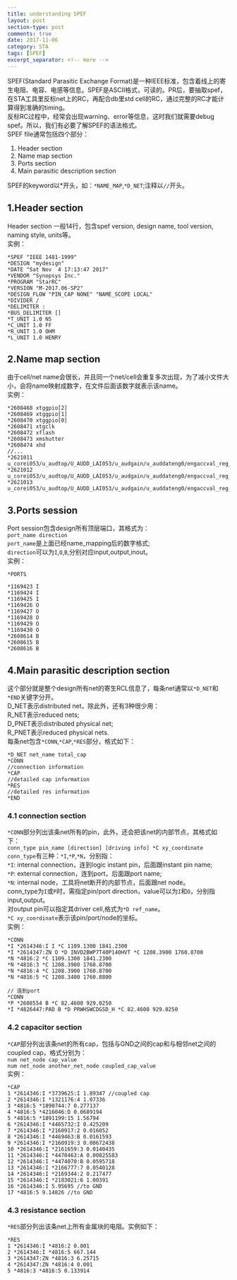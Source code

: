 ```yaml
---
title: understanding SPEF
layout: post
section-type: post
comments: true
date: 2017-11-06
category: STA
tags: [SPEF]
excerpt_separator: <!-- more -->
---
```

SPEF(Standard Parasitic Exchange Format)是一种IEEE标准，包含着线上的寄生电阻、电容、电感等信息。SPEF是ASCII格式，可读的。PR后，要抽取spef，在STA工具里反标net上的RC，再配合db里std cell的RC，通过完整的RC才能计算得到准确的timing。  
反标RC过程中，经常会出现warning、error等信息，这时我们就需要debug spef。所以，我们有必要了解SPEF的语法格式。<!-- more -->   
SPEF file通常包括四个部分：
1. Header section
2. Name map section
3. Ports section
4. Main parasitic description section

SPEF的keyword以\*开头，如：`*NAME_MAP`,`*D_NET`;注释以`//`开头。

## 1.Header section
Header section 一般14行，包含spef version, design name, tool version, naming style, units等。   
实例：  
```
*SPEF "IEEE 1481-1999"
*DESIGN "mydesign"
*DATE "Sat Nov  4 17:13:47 2017"
*VENDOR "Synopsys Inc."
*PROGRAM "StarRC"
*VERSION "M-2017.06-SP2"
*DESIGN_FLOW "PIN_CAP NONE" "NAME_SCOPE LOCAL"
*DIVIDER /
*DELIMITER :
*BUS_DELIMITER []
*T_UNIT 1.0 NS
*C_UNIT 1.0 FF
*R_UNIT 1.0 OHM
*L_UNIT 1.0 HENRY
```

## 2.Name map section
由于cell/net name会很长，并且同一个net/cell会重复多次出现，为了减小文件大小，会将name映射成数字，在文件后面该数字就表示该name。  
实例：
```
*2608468 xtggpio[2]
*2608469 xtggpio[1]
*2608470 xtggpio[0]
*2608471 xtgclk
*2608472 xflash
*2608473 xmshutter
*2608474 xhd
//...
*2621011 u_corei053/u_audtop/U_AUDD_LAI053/u_audgain/u_auddateng0/engaccval_reg_11___engaccval_reg_10___engaccval_reg_9___engaccval_reg_8___engaccval_reg_7___engaccval_reg_6___engaccval_reg_5___engaccval_reg_4_
*2621012 u_corei053/u_audtop/U_AUDD_LAI053/u_audgain/u_auddateng0/engaccval_reg_19___engaccval_reg_18___engaccval_reg_17___engaccval_reg_16___engaccval_reg_15___engaccval_reg_14___engaccval_reg_13___engaccval_reg_12_
*2621013 u_corei053/u_audtop/U_AUDD_LAI053/u_audgain/u_auddateng0/engaccval_reg_27___engaccval_reg_26___engaccval_reg_25___engaccval_reg_24___engaccval_reg_23___engaccval_reg_22___engaccval_reg_21___engaccval_reg_20_
```

## 3.Ports session
Port session包含design所有顶层端口，其格式为：  
`port_name direction`   
`port_name`是上面已经name_mapping后的数字格式;   
`direction`可以为`I`,`O`,`B`,分别对应input,output,inout。  
实例：
```
*PORTS

*1169423 I
*1169424 I
*1169425 I
*1169426 O
*1169427 O
*1169428 O
*1169429 O
*1169430 O
*2608614 B
*2608615 B
*2608616 B
```

## 4.Main parasitic description section
这个部分就是整个design所有net的寄生RCL信息了，每条net通常以`*D_NET`和`*END`关键字分开。  
D_NET表示distributed net，除此外，还有3种很少用：  
R_NET表示reduced nets;   
D_PNET表示distributed physical net;  
R_PNET表示reduced physical nets.  
每条net包含`*CONN`,`*CAP`,`*RES`部分，格式如下：    
```
*D_NET net_name total_cap
*CONN
//connection information
*CAP
//detailed cap information
*RES
//detailed res information
*END
```

### 4.1 connection section
`*CONN`部分列出该条net所有的pin，此外，还会把该net的内部节点，其格式如下：  
`conn_type pin_name [direction] [driving info] *C xy_coordinate`   
`conn_type`有三种：`*I`,`*P`,`*N`，分别指：  
`*I`: internal connection，连到logic instant pin，后面跟instant pin name;   
`*P`: external connection，连到port，后面跟port name;  
`*N`: internal node，工具将net断开的内部节点，后面跟net node。  
conn_type为`I`或`P`时，需指定pin/port direction，value可以为`I`和`O`，分别指input,output。  
对output pin可以指定其driver cell,格式为`*D ref_name`。  
`*C xy_coordinate`表示该pin/port/node的坐标。  
实例：  
```
*CONN
*I *2614346:I I *C 1109.1300 1841.2300
*I *2614347:ZN O *D INVD2BWP7T40P140HVT *C 1208.3900 1760.8700
*N *4816:2 *C 1109.1300 1841.2300
*N *4816:3 *C 1208.3900 1760.8700
*N *4816:4 *C 1208.3900 1760.8700
*N *4816:5 *C 1208.3400 1760.8800

// 连到port
*CONN
*P *2608554 B *C 82.4600 929.0250
*I *4826447:PAD B *D PRWHSWCDGSD_H *C 82.4600 929.0250
```

### 4.2 capacitor section
`*CAP`部分列出该条net的所有cap，包括与GND之间的cap和与相邻net之间的coupled cap，格式分别为：   
`num net_node cap_value`   
`num net_node another_net_node coupled_cap_value`    
实例：  
```
*CAP
1 *2614346:I *3739625:I 1.89347 //coupled cap
2 *2614346:I *1321176:4 1.07336
3 *4816:5 *1890744:7 0.277137
4 *4816:5 *4216046:D 0.0689194
5 *4816:5 *1891199:15 1.56794
6 *2614346:I *4465732:I 0.425209
7 *2614346:I *2160917:2 0.016052
8 *2614346:I *4469463:B 0.0161593
9 *2614346:I *2160919:3 0.00672438
10 *2614346:I *2161659:3 0.0140435
11 *2614346:I *4470463:A 0.00825583
12 *2614346:I *4474070:B 0.0595718
13 *2614346:I *2166777:7 0.0540128
14 *2614346:I *2169344:2 0.217477
15 *2614346:I *2183021:6 1.00391
16 *2614346:I 5.95695 //to GND
17 *4816:5 9.14826 //to GND
```

### 4.3 resistance section
`*RES`部分列出该条net上所有金属块的电阻。实例如下：   
```
*RES
1 *2614346:I *4816:2 0.001
2 *2614346:I *4816:5 667.144
3 *2614347:ZN *4816:3 6.25715
4 *2614347:ZN *4816:4 0.001
5 *4816:3 *4816:5 0.133914
```
